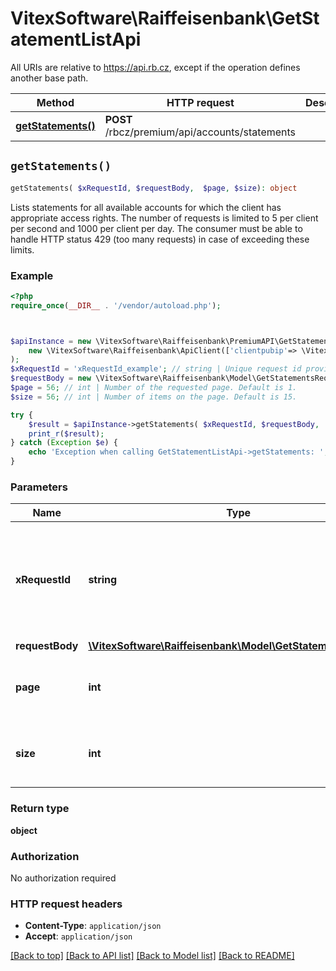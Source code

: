 # VitexSoftware\Raiffeisenbank\GetStatementListApi

All URIs are relative to https://api.rb.cz, except if the operation defines another base path.

| Method | HTTP request | Description |
| ------------- | ------------- | ------------- |
| [**getStatements()**](GetStatementListApi.md#getStatements) | **POST** /rbcz/premium/api/accounts/statements |  |


## `getStatements()`

```php
getStatements( $xRequestId, $requestBody,  $page, $size): object
```



Lists statements for all available accounts for which the client has appropriate access rights. The number of requests is limited to 5 per client per second and 1000  per client per day. The consumer must be able to handle HTTP status  429 (too many requests) in case of exceeding these limits.

### Example

```php
<?php
require_once(__DIR__ . '/vendor/autoload.php');



$apiInstance = new \VitexSoftware\Raiffeisenbank\PremiumAPI\GetStatementListApi(
    new \VitexSoftware\Raiffeisenbank\ApiClient(['clientpubip'=> \VitexSoftware\Raiffeisenbank\ApiClient::getPublicIP() ,'debug'=>true])
);
$xRequestId = 'xRequestId_example'; // string | Unique request id provided by consumer application for reference and auditing.
$requestBody = new \VitexSoftware\Raiffeisenbank\Model\GetStatementsRequest(); // \VitexSoftware\Raiffeisenbank\Model\GetStatementsRequest
$page = 56; // int | Number of the requested page. Default is 1.
$size = 56; // int | Number of items on the page. Default is 15.

try {
    $result = $apiInstance->getStatements( $xRequestId, $requestBody,  $page, $size);
    print_r($result);
} catch (Exception $e) {
    echo 'Exception when calling GetStatementListApi->getStatements: ', $e->getMessage(), PHP_EOL;
}
```

### Parameters

| Name | Type | Description  | Notes |
| ------------- | ------------- | ------------- | ------------- |
| **xRequestId** | **string**| Unique request id provided by consumer application for reference and auditing. | |
| **requestBody** | [**\VitexSoftware\Raiffeisenbank\Model\GetStatementsRequest**](../Model/GetStatementsRequest.md)|  | |
| **page** | **int**| Number of the requested page. Default is 1. | [optional] |
| **size** | **int**| Number of items on the page. Default is 15. | [optional] |

### Return type

**object**

### Authorization

No authorization required

### HTTP request headers

- **Content-Type**: `application/json`
- **Accept**: `application/json`

[[Back to top]](#) [[Back to API list]](../../README.md#endpoints)
[[Back to Model list]](../../README.md#models)
[[Back to README]](../../README.md)
